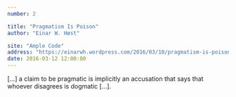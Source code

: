 ```yaml
---
number: 2

title: "Pragmatism Is Poison"
author: "Einar W. Høst"

site: "Ample Code"
address: "https://einarwh.wordpress.com/2016/03/10/pragmatism-is-poison/"
date: 2016-03-12 12:00:00
---
```


[…] a claim to be pragmatic is implicitly an accusation that says that whoever disagrees is dogmatic […].
